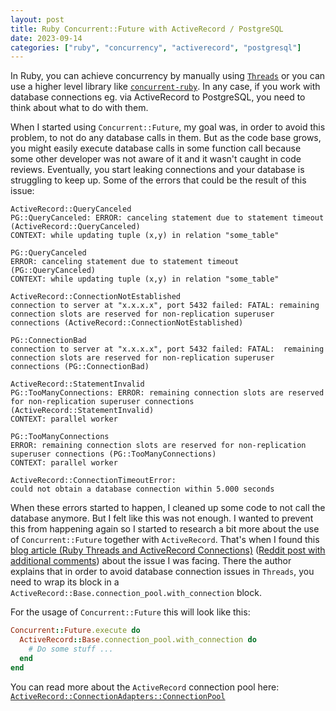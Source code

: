 ```yaml
---
layout: post
title: Ruby Concurrent::Future with ActiveRecord / PostgreSQL
date: 2023-09-14
categories: ["ruby", "concurrency", "activerecord", "postgresql"]
---
```


In Ruby, you can achieve concurrency by manually using [`Threads`](https://www.rubyguides.com/2015/07/ruby-threads/) or you can use a higher level library like [`concurrent-ruby`](https://github.com/ruby-concurrency/concurrent-ruby). In any case, if you work with database connections eg. via ActiveRecord to PostgreSQL, you need to think about what to do with them.

When I started using `Concurrent::Future`, my goal was, in order to avoid this problem, to not do any database calls in them. But as the code base grows, you might easily execute database calls in some function call because some other developer was not aware of it and it wasn't caught in code reviews. Eventually, you start leaking connections and your database is struggling to keep up. Some of the errors that could be the result of this issue:

```
ActiveRecord::QueryCanceled
PG::QueryCanceled: ERROR: canceling statement due to statement timeout (ActiveRecord::QueryCanceled)
CONTEXT: while updating tuple (x,y) in relation "some_table"

PG::QueryCanceled
ERROR: canceling statement due to statement timeout (PG::QueryCanceled)
CONTEXT: while updating tuple (x,y) in relation "some_table"
```

```
ActiveRecord::ConnectionNotEstablished
connection to server at "x.x.x.x", port 5432 failed: FATAL: remaining connection slots are reserved for non-replication superuser connections (ActiveRecord::ConnectionNotEstablished)

PG::ConnectionBad
connection to server at "x.x.x.x", port 5432 failed: FATAL:  remaining connection slots are reserved for non-replication superuser connections (PG::ConnectionBad)
```

```
ActiveRecord::StatementInvalid
PG::TooManyConnections: ERROR: remaining connection slots are reserved for non-replication superuser connections (ActiveRecord::StatementInvalid)
CONTEXT: parallel worker

PG::TooManyConnections
ERROR: remaining connection slots are reserved for non-replication superuser connections (PG::TooManyConnections)
CONTEXT: parallel worker
```

```
ActiveRecord::ConnectionTimeoutError:
could not obtain a database connection within 5.000 seconds
```

When these errors started to happen, I cleaned up some code to not call the database anymore. But I felt like this was not enough. I wanted to prevent this from happening again so I started to research a bit more about the use of `Concurrent::Future` together with `ActiveRecord`. That's when I found this [blog article (Ruby Threads and ActiveRecord Connections)](https://jakeyesbeck.com/2016/02/14/ruby-threads-and-active-record-connections/) ([Reddit post with additional comments](https://www.reddit.com/r/ruby/comments/4637u0/ruby_threads_and_managing_activerecord_connections/)) about the issue I was facing. There the author explains that in order to avoid database connection issues in `Threads`, you need to wrap its block in a `ActiveRecord::Base.connection_pool.with_connection` block.

For the usage of `Concurrent::Future` this will look like this:

```ruby
Concurrent::Future.execute do
  ActiveRecord::Base.connection_pool.with_connection do
    # Do some stuff ...
  end
end
```

You can read more about the `ActiveRecord` connection pool here: [`ActiveRecord::ConnectionAdapters::ConnectionPool`](https://api.rubyonrails.org/classes/ActiveRecord/ConnectionAdapters/ConnectionPool.html)
